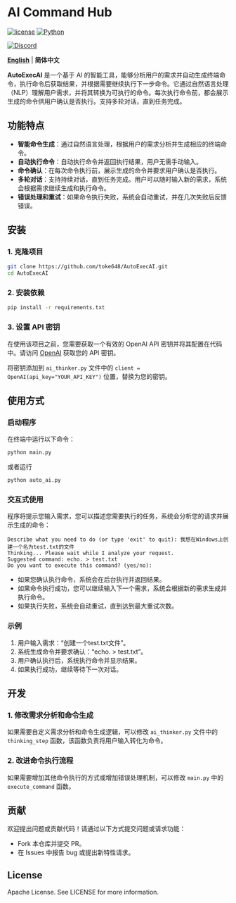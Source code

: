 # AI Command Hub

[![license](https://img.shields.io/github/license/toke648/AutoExecAI)](https://github.com/toke648/AutoExecAI/blob/main/LICENSE)
[![Python](https://img.shields.io/badge/Python-3.8%2B-blue)](https://www.python.org/)

[![Discord](https://img.shields.io/badge/Discord-7289DA?style=for-the-badge&logo=discord&logoColor=white)](https://discord.gg/kwCY2wFPNh)

[**English**](En_README.md) | **简体中文**

**AutoExecAI** 是一个基于 AI 的智能工具，能够分析用户的需求并自动生成终端命令，执行命令后获取结果，并根据需要继续执行下一步命令。它通过自然语言处理（NLP）理解用户需求，并将其转换为可执行的命令。每次执行命令前，都会展示生成的命令供用户确认是否执行。支持多轮对话，直到任务完成。

## 功能特点

- **智能命令生成**：通过自然语言处理，根据用户的需求分析并生成相应的终端命令。
- **自动执行命令**：自动执行命令并返回执行结果，用户无需手动输入。
- **命令确认**：在每次命令执行前，展示生成的命令并要求用户确认是否执行。
- **多轮对话**：支持持续对话，直到任务完成。用户可以随时输入新的需求，系统会根据需求继续生成和执行命令。
- **错误处理和重试**：如果命令执行失败，系统会自动重试，并在几次失败后反馈错误。

## 安装

### 1. 克隆项目

```bash
git clone https://github.com/toke648/AutoExecAI.git
cd AutoExecAI
```

### 2. 安装依赖

```bash
pip install -r requirements.txt
```

### 3. 设置 API 密钥

在使用该项目之前，您需要获取一个有效的 OpenAI API 密钥并将其配置在代码中。请访问 [OpenAI](https://platform.openai.com/account/api-keys) 获取您的 API 密钥。

将密钥添加到 `ai_thinker.py` 文件中的 `client = OpenAI(api_key="YOUR_API_KEY")` 位置，替换为您的密钥。

## 使用方式

### 启动程序

在终端中运行以下命令：

```bash
python main.py
```

或者运行
```bash
python auto_ai.py
```

### 交互式使用

程序将提示您输入需求，您可以描述您需要执行的任务，系统会分析您的请求并展示生成的命令：

```
Describe what you need to do (or type 'exit' to quit): 我想在Windows上创建一个名为test.txt的文件
Thinking... Please wait while I analyze your request.
Suggested command: echo. > test.txt
Do you want to execute this command? (yes/no):
```

- 如果您确认执行命令，系统会在后台执行并返回结果。
- 如果命令执行成功，您可以继续输入下一个需求，系统会根据新的需求生成并执行命令。
- 如果执行失败，系统会自动重试，直到达到最大重试次数。

### 示例

1. 用户输入需求：“创建一个test.txt文件”。
2. 系统生成命令并要求确认：“echo. > test.txt”。
3. 用户确认执行后，系统执行命令并显示结果。
4. 如果执行成功，继续等待下一次对话。

## 开发

### 1. 修改需求分析和命令生成

如果需要自定义需求分析和命令生成逻辑，可以修改 `ai_thinker.py` 文件中的 `thinking_step` 函数，该函数负责将用户输入转化为命令。

### 2. 改进命令执行流程

如果需要增加其他命令执行的方式或增加错误处理机制，可以修改 `main.py` 中的 `execute_command` 函数。

## 贡献

欢迎提出问题或贡献代码！请通过以下方式提交问题或请求功能：

- Fork 本仓库并提交 PR。
- 在 Issues 中报告 bug 或提出新特性请求。

## License

Apache License. See LICENSE for more information.
